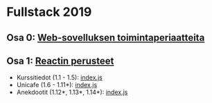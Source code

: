 # Fullstack 2019

## Osa 0: [Web-sovelluksen toimintaperiaatteita](https://github.com/Malpel/fullstack/blob/master/osa0/osa0.md)

## Osa 1: [Reactin perusteet]()
* Kurssitiedot (1.1 - 1.5): [index.js]()
* Unicafe (1.6 - 1.11*): [index.js]() 
* Anekdootit (1.12*, 1.13*, 1.14*): [index.js]()